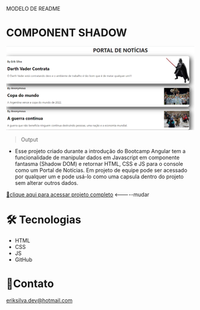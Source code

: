 MODELO DE README


# COMPONENT SHADOW 
![preview](./assets/preview.png)
> Output

- Esse projeto criado durante a introdução do Bootcamp Angular tem a funcionalidade de manipular dados em Javascript em componente fantasma (Shadow DOM) e retornar HTML, CSS e JS para o console como um Portal de Notícias. Em projeto de equipe pode ser acessado por qualquer um e pode usá-lo como uma capsula dentro do projeto sem alterar outros dados.

[🔗clique aqui para acessar projeto completo](https://eriksilva01.github.io/projeto-nlw/) <-----mudar

#  🛠 Tecnologias
- HTML
- CSS
- JS
- GitHub

# 📩Contato
eriksilva.dev@hotmail.com

